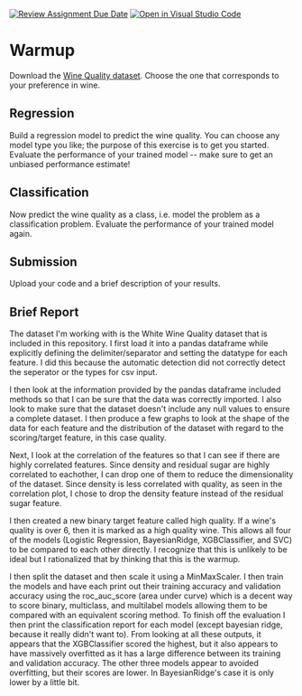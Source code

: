 [![Review Assignment Due Date](https://classroom.github.com/assets/deadline-readme-button-24ddc0f5d75046c5622901739e7c5dd533143b0c8e959d652212380cedb1ea36.svg)](https://classroom.github.com/a/cTzVmHky)
[![Open in Visual Studio Code](https://classroom.github.com/assets/open-in-vscode-718a45dd9cf7e7f842a935f5ebbe5719a5e09af4491e668f4dbf3b35d5cca122.svg)](https://classroom.github.com/online_ide?assignment_repo_id=14549912&assignment_repo_type=AssignmentRepo)
# Warmup

Download the [Wine Quality
dataset](https://archive-beta.ics.uci.edu/dataset/186/wine+quality). Choose the
one that corresponds to your preference in wine.

## Regression

Build a regression model to predict the wine quality. You can choose any model
type you like; the purpose of this exercise is to get you started. Evaluate the
performance of your trained model -- make sure to get an unbiased performance
estimate!

## Classification

Now predict the wine quality as a class, i.e. model the problem as a
classification problem. Evaluate the performance of your trained model again.

## Submission

Upload your code and a brief description of your results.



## Brief Report

The dataset I'm working with is the White Wine Quality dataset that is included in this repository. I first load it into a pandas dataframe while explicitly defining the delimiter/separator and setting the datatype for each feature. I did this because the automatic detection did not correctly detect the seperator or the types for csv input. 

I then look at the information provided by the pandas dataframe included methods so that I can be sure that the data was correctly imported. I also look to make sure that the dataset doesn't include any null values to ensure a complete dataset. I then produce a few graphs to look at the shape of the data for each feature and the distribution of the dataset with regard to the scoring/target feature, in this case quality. 

Next, I look at the correlation of the features so that I can see if there are highly correlated features. Since density and residual sugar are highly correlated to eachother, I can drop one of them to reduce the dimensionality of the dataset. Since density is less correlated with quality, as seen in the correlation plot, I chose to drop the density feature instead of the residual sugar feature.

I then created a new binary target feature called high quality. If a wine's quality is over 6, then it is marked as a high quality wine. This allows all four of the models (Logistic Regression, BayesianRidge, XGBClassifier, and SVC) to be compared to each other directly. I recognize that this is unlikely to be ideal but I rationalized that by thinking that this is the warmup.

I then split the dataset and then scale it using a MinMaxScaler. I then train the models and have each print out their training accuracy and validation accuracy using the roc_auc_score (area under curve) which is a decent way to score binary, multiclass, and multilabel models allowing them to be compared with an equivalent scoring method. To finish off the evaluation I then print the classification report for each model (except bayesian ridge, because it really didn't want to). From looking at all these outputs, it appears that the XGBClassifier scored the highest, but it also appears to have massively overfitted as it has a large difference between its training and validation accuracy. The other three models appear to avoided overfitting, but their scores are lower. In BayesianRidge's case it is only lower by a little bit. 
